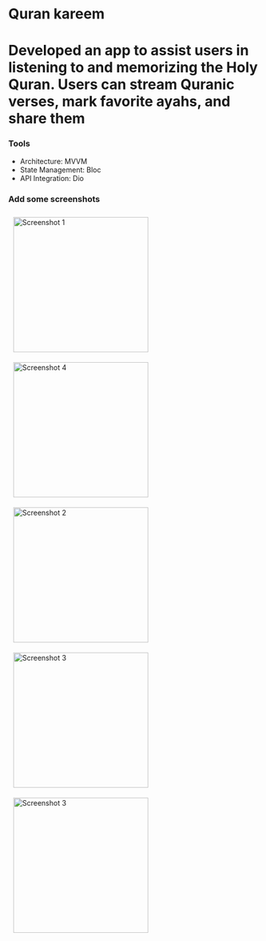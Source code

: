 # Quran kareem

# Developed an app to assist users in listening to and memorizing the Holy Quran. Users can stream Quranic verses, mark favorite ayahs, and share them
### Tools
-	Architecture: MVVM    
-	State Management: Bloc   
-	API Integration: Dio

### Add some screenshots

<img src="https://github.com/user-attachments/assets/16b7e2f8-85d8-4d07-9972-d03857f5ce26" alt="Screenshot 1" width="270" style="margin: 10px;">

<img src="https://github.com/user-attachments/assets/33f1981e-d35b-42fa-a2d6-864b1d656f98" alt="Screenshot 4" width="270" style="margin: 10px;">

<img src="https://github.com/user-attachments/assets/7b22556d-d907-4154-934c-fe25a8d3f74a" alt="Screenshot 2" width="270" style="margin: 10px;">

<img src="https://github.com/user-attachments/assets/a4e003e6-dc70-4afa-9b54-2f685f12749d" alt="Screenshot 3" width="270" style="margin: 10px;">

<img src="https://github.com/user-attachments/assets/9dd03a63-fa6b-4155-a6da-aecc8a10dd1a" alt="Screenshot 3" width="270" style="margin: 10px;">
